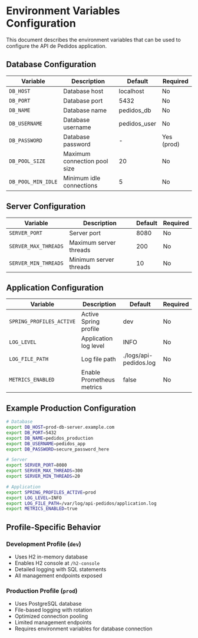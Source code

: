 # Environment Variables Configuration

This document describes the environment variables that can be used to configure the API de Pedidos application.

## Database Configuration

| Variable | Description | Default | Required |
|----------|-------------|---------|----------|
| `DB_HOST` | Database host | localhost | No |
| `DB_PORT` | Database port | 5432 | No |
| `DB_NAME` | Database name | pedidos_db | No |
| `DB_USERNAME` | Database username | pedidos_user | No |
| `DB_PASSWORD` | Database password | - | Yes (prod) |
| `DB_POOL_SIZE` | Maximum connection pool size | 20 | No |
| `DB_POOL_MIN_IDLE` | Minimum idle connections | 5 | No |

## Server Configuration

| Variable | Description | Default | Required |
|----------|-------------|---------|----------|
| `SERVER_PORT` | Server port | 8080 | No |
| `SERVER_MAX_THREADS` | Maximum server threads | 200 | No |
| `SERVER_MIN_THREADS` | Minimum server threads | 10 | No |

## Application Configuration

| Variable | Description | Default | Required |
|----------|-------------|---------|----------|
| `SPRING_PROFILES_ACTIVE` | Active Spring profile | dev | No |
| `LOG_LEVEL` | Application log level | INFO | No |
| `LOG_FILE_PATH` | Log file path | ./logs/api-pedidos.log | No |
| `METRICS_ENABLED` | Enable Prometheus metrics | false | No |

## Example Production Configuration

```bash
# Database
export DB_HOST=prod-db-server.example.com
export DB_PORT=5432
export DB_NAME=pedidos_production
export DB_USERNAME=pedidos_app
export DB_PASSWORD=secure_password_here

# Server
export SERVER_PORT=8080
export SERVER_MAX_THREADS=300
export SERVER_MIN_THREADS=20

# Application
export SPRING_PROFILES_ACTIVE=prod
export LOG_LEVEL=INFO
export LOG_FILE_PATH=/var/log/api-pedidos/application.log
export METRICS_ENABLED=true
```

## Profile-Specific Behavior

### Development Profile (`dev`)
- Uses H2 in-memory database
- Enables H2 console at `/h2-console`
- Detailed logging with SQL statements
- All management endpoints exposed

### Production Profile (`prod`)
- Uses PostgreSQL database
- File-based logging with rotation
- Optimized connection pooling
- Limited management endpoints
- Requires environment variables for database connection